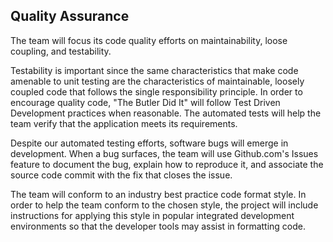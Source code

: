 ## Quality Assurance ##

The team will focus its code quality efforts on maintainability, loose coupling, and testability. 

Testability is important since the same characteristics that make code amenable to unit testing are the characteristics of maintainable, loosely coupled code that follows the single responsibility principle. In order to encourage quality code, "The Butler Did It" will follow Test Driven Development practices when reasonable. The automated tests will help the team verify that the application meets its requirements.

Despite our automated testing efforts, software bugs will emerge in development. When a bug surfaces, the team will use Github.com's Issues feature to document the bug, explain how to reproduce it, and associate the source code commit with the fix that closes the issue. 

The team will conform to an industry best practice code format style. In order to help the team conform to the chosen style, the project will include instructions for applying this style in popular integrated development environments so that the developer tools may assist in formatting code.